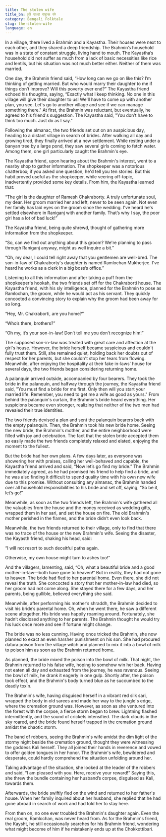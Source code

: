 ```yaml
---
title: The stolen wife
title_bn: চুরি যাওয়া বামুনের বউ
category: Bengali Folktale
slug: the-stolen-wife
language: en
---
```


In a village, there lived a Brahmin and a Kayastha. Their houses were next to each other, and they shared a deep friendship. The Brahmin’s household was in a state of constant struggle, living hand to mouth. The Kayastha’s household did not suffer as much from a lack of basic necessities like rice and lentils, but his situation was not much better either. Neither of them was married.

One day, the Brahmin friend said, “How long can we go on like this? I’m thinking of getting married. But who would marry their daughter to me if things don’t improve? Will this poverty ever end?” The Kayastha friend echoed his thoughts, saying, “Exactly what I keep thinking. No one in this village will give their daughter to us! We'll have to come up with another plan, you see. Let's go to another village and see if we can manage something there." At first, the Brahmin was reluctant, but eventually, he agreed to his friend's suggestion. The Kayastha said, "You don’t have to think too much. Just do as I say."

Following the almanac, the two friends set out on an auspicious day, heading to a distant village in search of brides. After walking all day and growing tired, they finally arrived at a new settlement. While resting under a banyan tree by a large pond, they saw several girls coming to fetch water. Among them, one girl particularly caught the Brahmin's eye.

The Kayastha friend, upon hearing about the Brahmin's interest, went to a nearby shop to gather information. The shopkeeper was a notorious chatterbox; if you asked one question, he'd tell you ten stories. But this habit proved useful as the shopkeeper, while veering off-topic, inadvertently provided some key details. From him, the Kayastha learned that:

“The girl is the daughter of Ramesh Chakraborty. A truly unfortunate soul, my dear. Her groom married her and left, never to be seen again. Not even her family has laid eyes on the groom since the wedding. I've heard he's settled elsewhere in Raniganj with another family. That’s why I say, the poor girl has a lot of bad luck!”

The Kayastha friend, being quite shrewd, thought of gathering more information from the shopkeeper.

“So, can we find out anything about this groom? We're planning to pass through Raniganj anyway, might as well inquire a bit.”

“Oh, my dear, I could tell right away that you gentlemen are well-bred. The son-in-law of Chakraborty's daughter is named Ramlochan Mukherjee. I've heard he works as a clerk in a big boss’s office.”

Listening to all this information and after taking a puff from the shopkeeper's hookah, the two friends set off for the Chakraborti house. The Kayastha friend, with his sly intelligence, planned for the Brahmin to pose as Ramlochan, the groom, while he would act as his servant. They quickly concocted a convincing story to explain why the groom had been away for so long.

“Hey, Mr. Chakraborti, are you home?”

“Who’s there, brothers?”

“Oh my, it’s your son-in-law! Don’t tell me you don’t recognize him!”

The supposed son-in-law was treated with great care and affection at the girl's house. However, the bride herself became suspicious and couldn't fully trust them. Still, she remained quiet, holding back her doubts out of respect for her parents, but she couldn't stop her tears from flowing. Meanwhile, after enjoying the hospitality at their fake in-laws' house for several days, the two friends began considering returning home.

A palanquin arrived outside, accompanied by four bearers. They took the bride in the palanquin, and halfway through the journey, the Kayastha friend said, "You must find a bride for me first. Only then will you start your married life. Remember, you need to get me a wife as good as yours." From behind the palanquin's curtain, the Brahmin's bride heard everything. Her suspicions became even stronger, realizing that neither of the two men had revealed their true identities.

The two friends devised a plan and sent the palanquin bearers back with the empty palanquin. Then, the Brahmin took his new bride home. Seeing the new bride, the Brahmin's mother, and the entire neighborhood were filled with joy and celebration. The fact that the stolen bride accepted them so easily made the two friends completely relaxed and elated, enjoying the moment to the fullest.

But the bride had her own plans. A few days later, as everyone was showering her with praises, calling her well-behaved and capable, the Kayastha friend arrived and said, “Now let’s go find my bride.” The Brahmin immediately agreed, as he had promised his friend to help find a bride, and he was also finding it difficult to spend quality time with his own new wife due to this promise. Without consulting any almanac, the Brahmin handed over all household responsibilities to his bride and set off, saying, “So be it, let’s go!”

Meanwhile, as soon as the two friends left, the Brahmin's wife gathered all the valuables from the house and the money received as wedding gifts, wrapped them in her sari, and set the house on fire. The old Brahmin's mother perished in the flames, and the bride didn’t even look back.

Meanwhile, the two friends returned to their village, only to find that there was no trace of the house or the new Brahmin's wife. Seeing the disaster, the Kayasth friend, shaking his head, said:

“I will not resort to such deceitful paths again.

Otherwise, my own house might turn to ashes too!”

And the villagers, lamenting, said, “Oh, what a beautiful bride and a good mother-in-law—both have gone to heaven!” But in reality, they had not gone to heaven. The bride had fled to her parental home. Even there, she did not reveal the truth. She concocted a story that her mother-in-law had died, so her groom had not come along. She stayed there for a few days, and her parents, being gullible, believed everything she said.

Meanwhile, after performing his mother’s shraddh, the Brahmin decided to visit his bride’s parental home. Oh, when he went there, he saw a different scene altogether. His bride was happily roaming around. Fortunately, she hadn’t disclosed anything to her parents. The Brahmin thought he would try his luck once more and see if fortune might change.

The bride was no less cunning. Having once tricked the Brahmin, she now planned to exact an even harsher punishment on his son. She had procured datura poison from the village witch and planned to mix it into a bowl of milk to poison him as soon as the Brahmin returned home.

As planned, the bride mixed the poison into the bowl of milk. That night, the Brahmin returned to his false wife, hoping to somehow win her back. Having not eaten all day and exhausted from the journey, he was ravenous. Seeing the bowl of milk, he drank it eagerly in one gulp. Shortly after, the poison took effect, and the Brahmin's body turned blue as he succumbed to the deadly toxin.

The Brahmin's wife, having disguised herself in a vibrant red silk sari, wrapped the body in old sarees and made her way to the jungle's edge, where the cremation ground was. However, as soon as she ventured into the forest with the corpse, a fierce storm began to brew. Lightning flashed intermittently, and the sound of crickets intensified. The dark clouds in the sky roared, and the bride found herself trapped in the cremation ground amidst the chaotic storm.

The band of robbers, seeing the Brahmin's wife amidst the dim light of the stormy night beside the cremation ground, thought they were witnessing the goddess Kali herself. They all joined their hands in reverence and vowed to offer golden tongues in her honor. The Brahmin's wife, bewildered and desperate, could hardly comprehend the situation unfolding around her.

Taking advantage of the situation, she looked at the leader of the robbers and said, “I am pleased with you. Here, receive your reward!” Saying this, she threw the bundle containing her husband’s corpse, disguised as Kali, towards them.

Afterwards, the bride swiftly fled on the wind and returned to her father's house. When her family inquired about her husband, she replied that he had gone abroad in search of work and had told her to stay here.

From then on, no one ever troubled the Brahmin's daughter again. Even the real groom, Ramlochan, was never heard from. As for the Brahmin's friend, the Kaysht, he still occasionally searches for his Brahmin friend, wondering what might become of him if he mistakenly ends up at the Chokkottibari.

